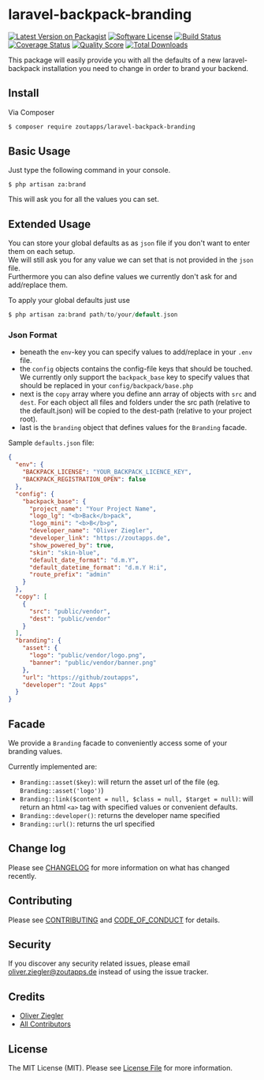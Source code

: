 # laravel-backpack-branding

[![Latest Version on Packagist][ico-version]][link-packagist]
[![Software License][ico-license]](LICENSE.md)
[![Build Status][ico-travis]][link-travis]
[![Coverage Status][ico-scrutinizer]][link-scrutinizer]
[![Quality Score][ico-code-quality]][link-code-quality]
[![Total Downloads][ico-downloads]][link-downloads]

This package will easily provide you with all the defaults of a new laravel-backpack installation you need to change in order to brand your backend. 

## Install

Via Composer

``` bash
$ composer require zoutapps/laravel-backpack-branding
```

## Basic Usage

Just type the following command in your console.
```
$ php artisan za:brand
```
This will ask you for all the values you can set.

## Extended Usage

You can store your global defaults as as `json` file if you don't want to enter them on each setup.  
We will still ask you for any value we can set that is not provided in the `json` file.  
Furthermore you can also define values we currently don't ask for and add/replace them.

To apply your global defaults just use
``` php
$ php artisan za:brand path/to/your/default.json
```

### Json Format 

* beneath the `env`-key you can specify values to add/replace in your `.env` file.
* the `config` objects contains the config-file keys that should be touched. We currently only support the `backpack_base` key to specify values that should be replaced in your `config/backpack/base.php`
* next is the `copy` array where you define ann array of objects with `src` and `dest`. For each object all files and folders under the src path (relative to the default.json) will be copied to the dest-path (relative to your project root).
* last is the `branding` object that defines values for the `Branding` facade.

Sample `defaults.json` file:

```json
{
  "env": {
    "BACKPACK_LICENSE": "YOUR_BACKPACK_LICENCE_KEY",
    "BACKPACK_REGISTRATION_OPEN": false
  },
  "config": {
    "backpack_base": {
      "project_name": "Your Project Name",
      "logo_lg": "<b>Back</b>pack",
      "logo_mini": "<b>B</b>p",
      "developer_name": "Oliver Ziegler",
      "developer_link": "https://zoutapps.de",
      "show_powered_by": true,
      "skin": "skin-blue",
      "default_date_format": "d.m.Y",
      "default_datetime_format": "d.m.Y H:i",
      "route_prefix": "admin"
    }
  },
  "copy": [
    {
      "src": "public/vendor",
      "dest": "public/vendor"
    }
  ],
  "branding": {
    "asset": {
      "logo": "public/vendor/logo.png",
      "banner": "public/vendor/banner.png"
    },
    "url": "https://github/zoutapps",
    "developer": "Zout Apps"
  }
}
```

## Facade

We provide a `Branding` facade to conveniently access some of your branding values.

Currently implemented are:

* `Branding::asset($key)`: will return the asset url of the file (eg. `Branding::asset('logo')`)
* `Branding::link($content = null, $class = null, $target = null)`: will return an html `<a>` tag with specified values or convenient defaults.
* `Branding::developer()`: returns the developer name specified
* `Branding::url()`: returns the url specified

## Change log

Please see [CHANGELOG](CHANGELOG.md) for more information on what has changed recently.

## Contributing

Please see [CONTRIBUTING](CONTRIBUTING.md) and [CODE_OF_CONDUCT](CODE_OF_CONDUCT.md) for details.

## Security

If you discover any security related issues, please email oliver.ziegler@zoutapps.de instead of using the issue tracker.

## Credits

- [Oliver Ziegler][link-author]
- [All Contributors][link-contributors]

## License

The MIT License (MIT). Please see [License File](LICENSE.md) for more information.

[ico-version]: https://img.shields.io/packagist/v/zoutapps/laravel-backpack-branding.svg?style=flat-square
[ico-license]: https://img.shields.io/badge/license-MIT-brightgreen.svg?style=flat-square
[ico-travis]: https://img.shields.io/travis/zoutapps/laravel-backpack-branding/master.svg?style=flat-square
[ico-scrutinizer]: https://img.shields.io/scrutinizer/coverage/g/zoutapps/laravel-backpack-branding.svg?style=flat-square
[ico-code-quality]: https://img.shields.io/scrutinizer/g/zoutapps/laravel-backpack-branding.svg?style=flat-square
[ico-downloads]: https://img.shields.io/packagist/dt/zoutapps/laravel-backpack-branding.svg?style=flat-square

[link-packagist]: https://packagist.org/packages/zoutapps/laravel-backpack-branding
[link-travis]: https://travis-ci.org/zoutapps/laravel-backpack-branding
[link-scrutinizer]: https://scrutinizer-ci.com/g/zoutapps/laravel-backpack-branding/code-structure
[link-code-quality]: https://scrutinizer-ci.com/g/zoutapps/laravel-backpack-branding
[link-downloads]: https://packagist.org/packages/zoutapps/laravel-backpack-branding
[link-author]: https://github.com/OliverZiegler
[link-contributors]: ../../contributors
